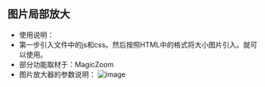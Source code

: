## 图片局部放大
- 使用说明：
- 第一步引入文件中的js和css。然后按照HTML中的格式将大小图片引入。就可以使用。
- 部分功能取材于：MagicZoom
- 图片放大器的参数说明：
![image](http://note.youdao.com/favicon.ico)